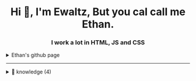 <h1 align="center">Hi 👋, I'm Ewaltz, But you cal call me Ethan.</h1>
<h3 align="center">I work a lot in HTML, JS and CSS</h3>

<details>
  <summary>Ethan's github page</summary>

<p>

- 🌱 I am learning CSS and JS. 

- 🖥️ Join My discord server [Ewaltz's Earth!](https://www.bit.ly/ewaltzdiscord)

- ☕ **Nothing** is currently been worked on!

- 📽️ View a list of everything I make [here](https://github.com/EwaltzByte?tab=repositories)

</p>

</details>

--- 

<details>
  <summary>🧠 knowledge (4)</summary>
  
<p align="left">

<img src="https://devicons.github.io/devicon/devicon.git/icons/javascript/javascript-original.svg" alt="javascript" width="40" height="40"/>
<img src="https://devicons.github.io/devicon/devicon.git/icons/html5/html5-original-wordmark.svg" alt="html5" width="40" height="40"/>
<img src="https://devicons.github.io/devicon/devicon.git/icons/css3/css3-original-wordmark.svg" alt="css3" width="40" height="40"/>

</p>



---

<details>
  <summary>⌨ GitHub Stats</summary>

  <img align="left" src="https://github-readme-stats.vercel.app/api/top-langs/?username=EwaltzByte&layout=compact" alt="jectaex"/>
  <img align="right" src="https://github-readme-stats.vercel.app/api?username=EwaltzByte&show_icons=true" alt="jectaex"/>

</details>

---
<h1>
To my knowledge, JetaIne made this api.
  <h1/>
